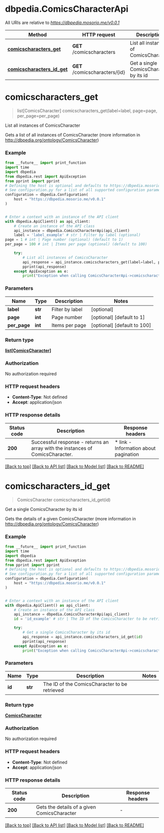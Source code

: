 # dbpedia.ComicsCharacterApi

All URIs are relative to *https://dbpedia.mosorio.me/v0.0.1*

Method | HTTP request | Description
------------- | ------------- | -------------
[**comicscharacters_get**](ComicsCharacterApi.md#comicscharacters_get) | **GET** /comicscharacters | List all instances of ComicsCharacter
[**comicscharacters_id_get**](ComicsCharacterApi.md#comicscharacters_id_get) | **GET** /comicscharacters/{id} | Get a single ComicsCharacter by its id


# **comicscharacters_get**
> list[ComicsCharacter] comicscharacters_get(label=label, page=page, per_page=per_page)

List all instances of ComicsCharacter

Gets a list of all instances of ComicsCharacter (more information in http://dbpedia.org/ontology/ComicsCharacter)

### Example

```python
from __future__ import print_function
import time
import dbpedia
from dbpedia.rest import ApiException
from pprint import pprint
# Defining the host is optional and defaults to https://dbpedia.mosorio.me/v0.0.1
# See configuration.py for a list of all supported configuration parameters.
configuration = dbpedia.Configuration(
    host = "https://dbpedia.mosorio.me/v0.0.1"
)


# Enter a context with an instance of the API client
with dbpedia.ApiClient() as api_client:
    # Create an instance of the API class
    api_instance = dbpedia.ComicsCharacterApi(api_client)
    label = 'label_example' # str | Filter by label (optional)
page = 1 # int | Page number (optional) (default to 1)
per_page = 100 # int | Items per page (optional) (default to 100)

    try:
        # List all instances of ComicsCharacter
        api_response = api_instance.comicscharacters_get(label=label, page=page, per_page=per_page)
        pprint(api_response)
    except ApiException as e:
        print("Exception when calling ComicsCharacterApi->comicscharacters_get: %s\n" % e)
```

### Parameters

Name | Type | Description  | Notes
------------- | ------------- | ------------- | -------------
 **label** | **str**| Filter by label | [optional] 
 **page** | **int**| Page number | [optional] [default to 1]
 **per_page** | **int**| Items per page | [optional] [default to 100]

### Return type

[**list[ComicsCharacter]**](ComicsCharacter.md)

### Authorization

No authorization required

### HTTP request headers

 - **Content-Type**: Not defined
 - **Accept**: application/json

### HTTP response details
| Status code | Description | Response headers |
|-------------|-------------|------------------|
**200** | Successful response - returns an array with the instances of ComicsCharacter. |  * link - Information about pagination <br>  |

[[Back to top]](#) [[Back to API list]](../README.md#documentation-for-api-endpoints) [[Back to Model list]](../README.md#documentation-for-models) [[Back to README]](../README.md)

# **comicscharacters_id_get**
> ComicsCharacter comicscharacters_id_get(id)

Get a single ComicsCharacter by its id

Gets the details of a given ComicsCharacter (more information in http://dbpedia.org/ontology/ComicsCharacter)

### Example

```python
from __future__ import print_function
import time
import dbpedia
from dbpedia.rest import ApiException
from pprint import pprint
# Defining the host is optional and defaults to https://dbpedia.mosorio.me/v0.0.1
# See configuration.py for a list of all supported configuration parameters.
configuration = dbpedia.Configuration(
    host = "https://dbpedia.mosorio.me/v0.0.1"
)


# Enter a context with an instance of the API client
with dbpedia.ApiClient() as api_client:
    # Create an instance of the API class
    api_instance = dbpedia.ComicsCharacterApi(api_client)
    id = 'id_example' # str | The ID of the ComicsCharacter to be retrieved

    try:
        # Get a single ComicsCharacter by its id
        api_response = api_instance.comicscharacters_id_get(id)
        pprint(api_response)
    except ApiException as e:
        print("Exception when calling ComicsCharacterApi->comicscharacters_id_get: %s\n" % e)
```

### Parameters

Name | Type | Description  | Notes
------------- | ------------- | ------------- | -------------
 **id** | **str**| The ID of the ComicsCharacter to be retrieved | 

### Return type

[**ComicsCharacter**](ComicsCharacter.md)

### Authorization

No authorization required

### HTTP request headers

 - **Content-Type**: Not defined
 - **Accept**: application/json

### HTTP response details
| Status code | Description | Response headers |
|-------------|-------------|------------------|
**200** | Gets the details of a given ComicsCharacter |  -  |

[[Back to top]](#) [[Back to API list]](../README.md#documentation-for-api-endpoints) [[Back to Model list]](../README.md#documentation-for-models) [[Back to README]](../README.md)

